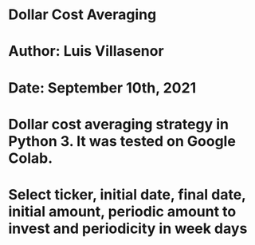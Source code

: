 # Dollar Cost Averaging
# Author: Luis Villasenor
# Date: September 10th, 2021
# Dollar cost averaging strategy in Python 3. It was tested on Google Colab.
# Select ticker, initial date, final date, initial amount, periodic amount to invest and periodicity in week days

